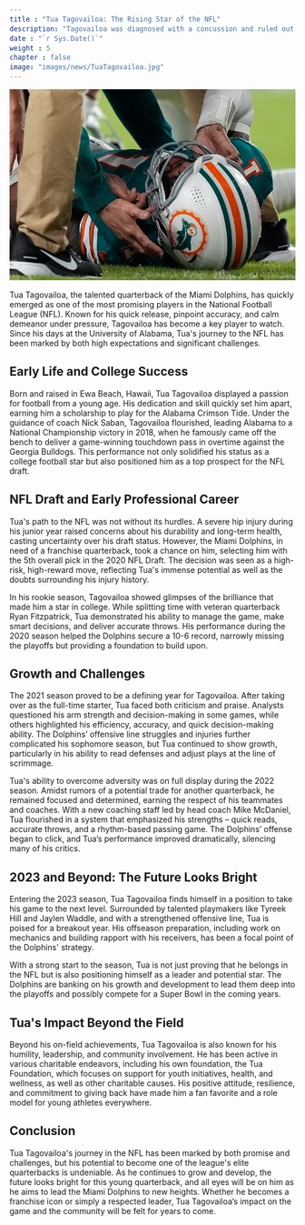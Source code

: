 ```yaml
---
title : "Tua Tagovailoa: The Rising Star of the NFL"
description: "Tagovailoa was diagnosed with a concussion and ruled out from returning after exiting Thursday's game against the Bills"
date : "`r Sys.Date()`"
weight : 5
chapter : false
image: "images/news/TuaTagovailoa.jpg"
---
```

![Tua Tagovailoa](/images/news/TuaTagovailoa.jpg)

Tua Tagovailoa, the talented quarterback of the Miami Dolphins, has quickly emerged as one of the most promising players in the National Football League (NFL). Known for his quick release, pinpoint accuracy, and calm demeanor under pressure, Tagovailoa has become a key player to watch. Since his days at the University of Alabama, Tua's journey to the NFL has been marked by both high expectations and significant challenges.

## Early Life and College Success

Born and raised in Ewa Beach, Hawaii, Tua Tagovailoa displayed a passion for football from a young age. His dedication and skill quickly set him apart, earning him a scholarship to play for the Alabama Crimson Tide. Under the guidance of coach Nick Saban, Tagovailoa flourished, leading Alabama to a National Championship victory in 2018, when he famously came off the bench to deliver a game-winning touchdown pass in overtime against the Georgia Bulldogs. This performance not only solidified his status as a college football star but also positioned him as a top prospect for the NFL draft.

## NFL Draft and Early Professional Career

Tua's path to the NFL was not without its hurdles. A severe hip injury during his junior year raised concerns about his durability and long-term health, casting uncertainty over his draft status. However, the Miami Dolphins, in need of a franchise quarterback, took a chance on him, selecting him with the 5th overall pick in the 2020 NFL Draft. The decision was seen as a high-risk, high-reward move, reflecting Tua's immense potential as well as the doubts surrounding his injury history.

In his rookie season, Tagovailoa showed glimpses of the brilliance that made him a star in college. While splitting time with veteran quarterback Ryan Fitzpatrick, Tua demonstrated his ability to manage the game, make smart decisions, and deliver accurate throws. His performance during the 2020 season helped the Dolphins secure a 10-6 record, narrowly missing the playoffs but providing a foundation to build upon.

## Growth and Challenges

The 2021 season proved to be a defining year for Tagovailoa. After taking over as the full-time starter, Tua faced both criticism and praise. Analysts questioned his arm strength and decision-making in some games, while others highlighted his efficiency, accuracy, and quick decision-making ability. The Dolphins’ offensive line struggles and injuries further complicated his sophomore season, but Tua continued to show growth, particularly in his ability to read defenses and adjust plays at the line of scrimmage.

Tua's ability to overcome adversity was on full display during the 2022 season. Amidst rumors of a potential trade for another quarterback, he remained focused and determined, earning the respect of his teammates and coaches. With a new coaching staff led by head coach Mike McDaniel, Tua flourished in a system that emphasized his strengths – quick reads, accurate throws, and a rhythm-based passing game. The Dolphins’ offense began to click, and Tua’s performance improved dramatically, silencing many of his critics.

## 2023 and Beyond: The Future Looks Bright

Entering the 2023 season, Tua Tagovailoa finds himself in a position to take his game to the next level. Surrounded by talented playmakers like Tyreek Hill and Jaylen Waddle, and with a strengthened offensive line, Tua is poised for a breakout year. His offseason preparation, including work on mechanics and building rapport with his receivers, has been a focal point of the Dolphins' strategy.

With a strong start to the season, Tua is not just proving that he belongs in the NFL but is also positioning himself as a leader and potential star. The Dolphins are banking on his growth and development to lead them deep into the playoffs and possibly compete for a Super Bowl in the coming years.

## Tua's Impact Beyond the Field

Beyond his on-field achievements, Tua Tagovailoa is also known for his humility, leadership, and community involvement. He has been active in various charitable endeavors, including his own foundation, the Tua Foundation, which focuses on support for youth initiatives, health, and wellness, as well as other charitable causes. His positive attitude, resilience, and commitment to giving back have made him a fan favorite and a role model for young athletes everywhere.

## Conclusion

Tua Tagovailoa's journey in the NFL has been marked by both promise and challenges, but his potential to become one of the league's elite quarterbacks is undeniable. As he continues to grow and develop, the future looks bright for this young quarterback, and all eyes will be on him as he aims to lead the Miami Dolphins to new heights. Whether he becomes a franchise icon or simply a respected leader, Tua Tagovailoa’s impact on the game and the community will be felt for years to come.

